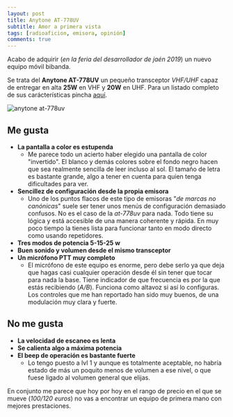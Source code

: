 ```yaml
---
layout: post
title: Anytone AT-778UV
subtitle: Amor a primera vista
tags: [radioaficion, emisora, opinión]
comments: true
---
```


Acabo de adquirir (*en la feria del desarrollador de jaén 2019*) un nuevo equipo móvil bibanda.

Se trata del **Anytone AT-778UV** un pequeño transceptor *VHF/UHF* capaz de entregar en alta **25W** en VHF y **20W** en UHF. Para un listado completo de sus carácterísticas pincha [aquí](http://pihernz.com/website2015/es/productos/1/1419/anytone-778uv).

![anytone at-778uv](https://i.imgur.com/fDPN8SH.jpg)

## Me gusta
-	**La pantalla a color es estupenda**
	-	Me parece todo un acierto haber elegido una pantalla de color "invertido". El blanco y demás colores sobre el fondo negro hacen que sea realmente sencilla de leer incluso al sol. El tamaño de letra es bastante grande, algo a tener en cuenta para quien tenga dificultades para ver.
-	**Sencillez de configuración desde la propia emisora**
	-	Uno de los puntos flacos de este tipo de emisoras "*de marcas no canónicas*" suele ser tener unos menús de configuración demasiado confusos. No es el caso de la *at-778uv* para nada. Todo tiene su lógica y está accesible de una manera coherente y rápida. En muy poco tiempo la tienes lista para funcionar tanto en modo directo como usando repetidores.
-	**Tres modos de potencia 5-15-25 w**
-	**Buen sonido y volumen desde el mismo transceptor**
-	**Un micrófono PTT muy completo**
	-	El micrófono de este equipo es enorme, pero debe serlo ya que deja que hagas casi cualquier operación desde él sin tener que tocar para nada la base. Tiene indicador de que frecuencia es por la que estás recibiendo (*A/B*). Funciona como altavoz si así lo configuras. Los controles que me han reportado han sido muy buenos, de una modulación muy clara y fuerte.

## No me gusta
- **La velocidad de escaneo es lenta**
- **Se calienta algo a máxima potencia**
- **El beep de operación es bastante fuerte**
	- Lo tengo puesto a lvl 1 y aunque es totalmente aceptable, no habría estado de más un poquito menos de volumen a ese nivel, o que fuese ligado al volumen general que elijas.

En conjunto me parece que hoy por hoy en el rango de precio en el que se mueve (*100/120 euros*) no vas a encontrar un equipo de primera mano con mejores prestaciones.
